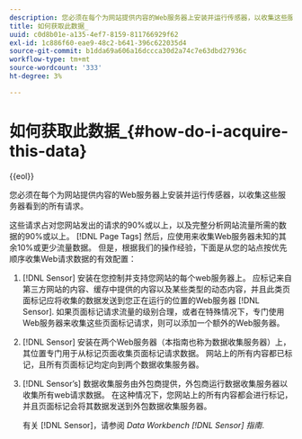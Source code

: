 ```yaml
---
description: 您必须在每个为网站提供内容的Web服务器上安装并运行传感器，以收集这些服务器看到的所有请求。
title: 如何获取此数据_
uuid: c0d8b01e-a135-4ef7-8159-811766929f62
exl-id: 1c886f60-eae9-48c2-b641-396c622035d4
source-git-commit: b1dda69a606a16dccca30d2a74c7e63dbd27936c
workflow-type: tm+mt
source-wordcount: '333'
ht-degree: 3%

---
```


# 如何获取此数据_{#how-do-i-acquire-this-data}

{{eol}}

您必须在每个为网站提供内容的Web服务器上安装并运行传感器，以收集这些服务器看到的所有请求。

这些请求占对您网站发出的请求的90%或以上，以及完整分析网站流量所需的数据的90%或以上。 [!DNL Page Tags] 然后，应使用来收集Web服务器未知的其余10%或更少流量数据。 但是，根据我们的操作经验，下面是从您的站点按优先顺序收集Web请求数据的有效配置：

1. [!DNL Sensor] 安装在您控制并支持您网站的每个web服务器上。 应标记来自第三方网站的内容、缓存中提供的内容以及某些类型的动态内容，并且此类页面标记应将收集的数据发送到您正在运行的位置的Web服务器 [!DNL Sensor]. 如果页面标记请求流量的级别合理，或者在特殊情况下，专门使用Web服务器来收集这些页面标记请求，则可以添加一个额外的Web服务器。
1. [!DNL Sensor] 安装在两个Web服务器（本指南也称为数据收集服务器）上，其位置专门用于从标记页面收集页面标记请求数据。 网站上的所有内容都已标记，且所有页面标记均定向到两个数据收集服务器。
1. [!DNL Sensor’s] 数据收集服务由外包商提供，外包商运行数据收集服务器以收集所有web请求数据。 在这种情况下，您网站上的所有内容都会进行标记，并且页面标记会将其数据发送到外包数据收集服务器。

   有关 [!DNL Sensor]，请参阅 *Data Workbench [!DNL Sensor] 指南*.
